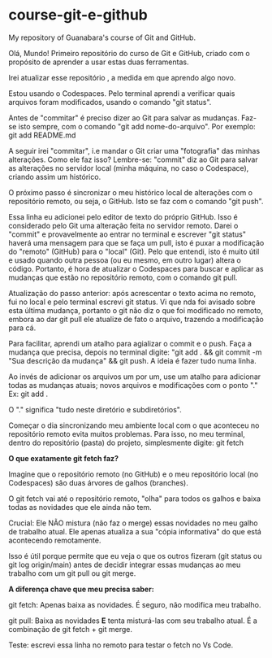 # course-git-e-github
My repository of Guanabara's course of Git and GitHub.

Olá, Mundo! Primeiro repositório do curso de Git e GitHub, criado com o propósito de aprender a usar estas duas ferramentas.

Irei atualizar esse repositório , a medida em que aprendo algo novo.

Estou usando o Codespaces. Pelo terminal aprendi a verificar quais arquivos foram modificados, usando o comando "git status". 

Antes de "commitar" é preciso dizer ao Git para salvar as mudanças. Faz-se isto sempre, com o comando "git add nome-do-arquivo". Por exemplo: git add README.md

A seguir irei "commitar", i.e mandar o Git criar uma "fotografia" das minhas alterações. Como ele faz isso? Lembre-se: "commit" diz ao Git para salvar as alterações no servidor local (minha máquina, no caso o Codespace), criando assim um histórico.

O próximo passo é sincronizar o meu histórico local de alterações com o repositório remoto, ou seja, o GitHub. Isto se faz com o comando "git push".

Essa linha eu adicionei pelo editor de texto do próprio GitHub. Isso é considerado pelo Git uma alteração feita no servidor remoto. Darei o "commit" e provavelmente ao entrar no terminal e escrever "git status" haverá uma mensagem para que se faça um pull, isto é puxar a modificação do "remoto" (GitHub) para o "local" (Git). Pelo que entendi, isto é muito útil e usado quando outra pessoa (ou eu mesmo, em outro lugar) altera o código. Portanto, é hora de atualizar o Codespaces para buscar e aplicar as mudanças que estão no repositório remoto, com o comando git pull.

Atualização do passo anterior: após acrescentar o texto acima no remoto, fui no local e pelo terminal escrevi git status. Vi que nda foi avisado sobre esta última mudança, portanto o git não diz o que foi modificado no remoto, embora ao dar git pull ele atualize de fato o arquivo, trazendo a modificação para cá.

Para facilitar, aprendi um atalho para agializar o commit e o push. Faça a mudança que precisa, depois no terminal digite: "git add . && git commit -m "Sua descrição da mudança" && git push. A ideia é fazer tudo numa linha. 

Ao invés de adicionar os arquivos um por um, use um atalho para adicionar todas as mudanças atuais; novos arquivos e modificações com o ponto "." Ex: git add .

O "." significa "tudo neste diretório e subdiretórios".

Começar o dia sincronizando meu ambiente local com o que aconteceu no repositório remoto evita muitos problemas. Para isso, no meu terminal, dentro do repositório (pasta) do projeto, simplesmente digite: git fetch

<strong>O que exatamente git fetch faz?</strong>

Imagine que o repositório remoto (no GitHub) e o meu repositório local (no Codespaces) são duas árvores de galhos (branches).

O git fetch vai até o repositório remoto, "olha" para todos os galhos e baixa todas as novidades que ele ainda não tem.

Crucial: Ele NÃO mistura (não faz o merge) essas novidades no meu galho de trabalho atual. Ele apenas atualiza a sua "cópia informativa" do que está acontecendo remotamente.

Isso é útil porque permite que eu veja o que os outros fizeram (git status ou git log origin/main) antes de decidir integrar essas mudanças ao meu trabalho com um git pull ou git merge.

<strong>A diferença chave que meu precisa saber:</strong>

git fetch: Apenas baixa as novidades. É seguro, não modifica meu trabalho.

git pull: Baixa as novidades <strong>E</strong> tenta misturá-las com seu trabalho atual. É a combinação de git fetch + git merge.

Teste: escrevi essa linha no remoto para testar o fetch no Vs Code.

